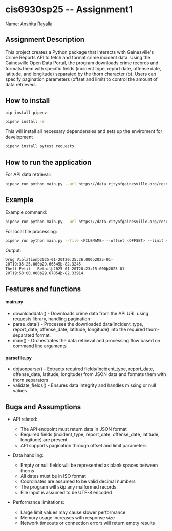 # cis6930sp25 -- Assignment1

Name: Anshita Rayalla

## Assignment Description

This project creates a Python package that interacts with Gainesville's Crime Reports API to fetch and format crime incident data. Using the Gainesville Open Data Portal, the program downloads crime records and formats them with specific fields (incident type, report date, offense date, latitude, and longitude) separated by the thorn character (þ). Users can specify pagination parameters (offset and limit) to control the amount of data retrieved.

## How to install

```bash
pip install pipenv
```
```bash
pipenv install -e
```
This will install all necessary dependensies and sets up the enviroment for development
```bash
pipenv install pytest requests
```

## How to run the application

For API data retrieval:
```bash
pipenv run python main.py --url https://data.cityofgainesville.org/resource/gvua-xt9q.json --offset <OFFSET> --limit <LIMIT>
```

## Example

Example command:
```bash
pipenv run python main.py --url https://data.cityofgainesville.org/resource/gvua-xt9q.json --offset 0 --limit 5
```

For local file processing:
```bash
pipenv run python main.py --file <FILENAME> --offset <OFFSET> --limit <LIMIT>
```

Output:
```
Drug Violationþ2025-01-20T20:35:26.000þ2025-01-20T19:35:25.000þ29.66545þ-82.3245
Theft Petit - Retailþ2025-01-20T20:23:15.000þ2025-01-20T19:53:00.000þ29.67054þ-82.33914
```

## Features and functions

#### main.py
- downloaddata() - Downloads crime data from the API URL using requests library, handling pagination
- parse_data() - Processes the downloaded data(incident_type, report_date, offense_date, latitude, longitude) into the required thorn-separated format. 
- main() - Orchestrates the data retrieval and processing flow based on command line arguments

#### parsefile.py
- dojsonparse() - Extracts required fields(incident_type, report_date, offense_date, latitude, longitude) from JSON data and formats them with thorn separators
- validate_fields() - Ensures data integrity and handles missing or null values

## Bugs and Assumptions

* API related:
  - The API endpoint must return data in JSON format
  - Required fields (incident_type, report_date, offense_date, latitude, longitude) are present
  - API supports pagination through offset and limit parameters

* Data handling:
  - Empty or null fields will be represented as blank spaces between thorns
  - All dates must be in ISO format
  - Coordinates are assumed to be valid decimal numbers
  - The program will skip any malformed records
  - File input is assumed to be UTF-8 encoded

* Performance limitations:
  - Large limit values may cause slower performance
  - Memory usage increases with response size
  - Network timeouts or connection errors will return empty results
